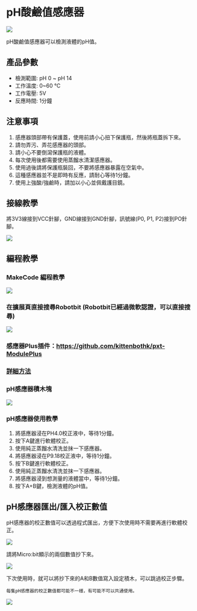 # pH酸鹼值感應器

![](./images/ph1.png)

pH酸鹼值感應器可以檢測液體的pH值。

## 產品參數

- 檢測範圍: pH 0 ~ pH 14
- 工作溫度: 0~60 ℃
- 工作電壓: 5V
- 反應時間: 1分鐘

## 注意事項

1. 感應器頭部帶有保護蓋，使用前請小心扭下保護瓶，然後將瓶蓋拆下來。
2. 請勿弄污、弄花感應器的頭部。
3. 請小心不要倒瀉保護瓶的液體。
4. 每次使用後都需要使用蒸餾水清潔感應器。
5. 使用過後請將保護瓶裝回，不要將感應器暴露在空氣中。
6. 這種感應器並不是即時有反應，請耐心等待1分鐘。
7. 使用上強酸/強鹼時，請加以小心並佩戴護目鏡。

## 接線教學

將3V3線接到VCC針腳，GND線接到GND針腳，訊號線(P0, P1, P2)接到PO針腳。

![](./images/ph2.png)

## 編程教學

### MakeCode 編程教學

![](./PWmodules/images/mcbanner.png)

### 在擴展頁直接搜尋Robotbit (Robotbit已經過微軟認證，可以直接搜尋)

![](./images/robotbit_search.gif)

### 感應器Plus插件：https://github.com/kittenbothk/pxt-ModulePlus

### [詳細方法](../Makecode/powerBrickMC)

### pH感應器積木塊

![](./images/ph3.png)



### pH感應器使用教學

1. 將感應器浸在PH4.0校正液中，等待1分鐘。
2. 按下A鍵進行軟體校正。
3. 使用純正蒸餾水清洗並抹一下感應器。
4. 將感應器浸在P9.18校正液中，等待1分鐘。
5. 按下B鍵進行軟體校正。
6. 使用純正蒸餾水清洗並抹一下感應器。
7. 將感應器浸到想測量的液體當中，等待1分鐘。
8. 按下A+B鍵，檢測液體的pH值。

## pH感應器匯出/匯入校正數值

pH感應器的校正數值可以透過程式匯出，方便下次使用時不需要再進行軟體校正。

![](./images/ph_export.png)

請將Micro:bit顯示的兩個數值抄下來。

![](./images/ph_export2.gif)

下次使用時，就可以將抄下來的A和B數值寫入設定積木，可以跳過校正步驟。

    每隻pH感應器的校正數值都可能不一樣，有可能不可以共通使用。
    
![](./images/ph_export3.png)